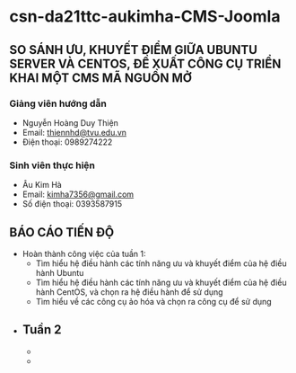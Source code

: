 # csn-da21ttc-aukimha-CMS-Joomla
## SO SÁNH ƯU, KHUYẾT ĐIỂM GIỮA UBUNTU SERVER VÀ CENTOS, ĐỀ XUẤT CÔNG CỤ TRIỂN KHAI MỘT CMS MÃ NGUỒN MỞ ##
### Giảng viên hướng dẫn ###
  - Nguyễn Hoàng Duy Thiện
  - Email: thiennhd@tvu.edu.vn
  - Điện thoại: 0989274222
### Sinh viên thực hiện ###
  - Âu Kim Hà 
  - Email: kimha7356@gmail.com
  - Số điện thoại: 0393587915
## BÁO CÁO TIẾN ĐỘ ##
- Hoàn thành công việc của tuần 1:
  - Tìm hiểu hệ điều hành các tính năng ưu và khuyết điểm của hệ điều hành Ubuntu
  - Tìm hiểu hệ điều hành các tính năng ưu và khuyết điểm của hệ điều hành CentOS, và chọn ra hệ điều hành để sử dụng
  - Tìm hiểu về các công cụ ảo hóa và chọn ra công cụ để sử dụng
- Tuần 2 
  - 
  - 
  -